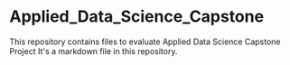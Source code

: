 # Applied_Data_Science_Capstone
This repository contains files to evaluate Applied Data Science Capstone Project
It's a markdown file in this repository.
